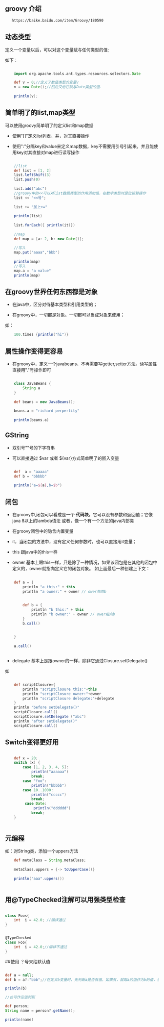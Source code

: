 ## groovy 介绍
````html
   https://baike.baidu.com/item/Groovy/180590
```` 

## 动态类型

定义一个变量以后，可以对这个变量赋与任何类型的值;

如下：

```groovy

    import org.apache.tools.ant.types.resources.selectors.Date

    def v = 0;//定义了数值类型的变量v
    v = new Date();//然后又给它赋与Date类型的值. 
    
    println(v);

```

## 简单明了的list,map类型

可以使用groovy简单明了的定义list和map数据


- 使用"[]"定义list列表，并，对其直接操作

- 使用":"分隔key和value来定义map数据，key不需要用引号引起来，并且能使用key对其直接对map进行读写操作

```groovy

    //list
    def list = [1, 2]
    list.leftShift(3)
    list.push(0)
    
    list.add("abc")
    //groovy中的<<可以对list数据类型的作用添加值，在数字类型时是位运算操作
    list << "<<号";
    
    list += "加上+="
    
    println(list)
    
    list.forEach({ println(it)})
    
    //map
    def map = [a: 2, b: new Date()];
    
    //写入
    map.put("aaaa","bbb")
    
    println(map)
    //写入
    map.a = "a value"
    println(map)

```

## 在groovy世界任何东西都是对象

* 在java中，区分对待基本类型和引用类型的；

* 在groovy中，一切都是对象。一切都可以当成对象来使用；

如：

```groovy
    100.times {println("hi")}

```

## 属性操作变得更容易

* 在groovy中，定义一个javabeans，不再需要写getter,setter方法。读写属性直接用"."号操作即可

````groovy

    class JavaBeans {
        String a
    }
    
    def beans = new JavaBeans();
    
    beans.a = "richard perpertity"
    
    println(beans.a)

````

## GString

* 双引号""号的下字符串

* 可以直接通过 $var 或者 ${var}方式简单明了的嵌入变量

````groovy

    def  a = "aaaaa"
    def b = "bbbbb"
    
    println("a=${a},b=$b")

````

## 闭包

* 在groovy中,闭包可以看成是一个 **代码块**，它可以没有参数和返回值；它像java 8以上的lambda语法 或者，像一个有一个方法的java内部类

* 在groovy闭包中的隐含内置变量

- it，当闭包的方法中，没有定义任何参数时，也可以直接用it变量；

- this 跟java中的this一样

- owner 基本上跟this一样，只是除了一种情况，如果该闭包是在其他的闭包中定义的，owner就指向定义它的闭包对象。 如上面最后一种创建上下文：

```groovy
   
    def a = {
        println "a this:" + this
        println "a owner:" + owner // ower指向b
    
    
        def b = {
            println "b this:" + this
            println "b owner:" + owner // ower指向b
        }
        b.call()
    
    
    }
    
    a.call()
    
```
- delegate 基本上是跟owner的一样，除非它通过Closure.setDelegate()

如

````groovy

    def scriptClosure={  
        println "scriptClosure this:"+this  
        println "scriptClosure owner:"+owner  
        println "scriptClosure delegate:"+delegate  
    }  
    println "before setDelegate()"  
    scriptClosure.call()  
    scriptClosure.setDelegate ("abc")  
    println "after setDelegate()"  
    scriptClosure.call()  

````


## Switch变得更好用

````groovy

    def x = 20;
    switch (x) {
        case [1, 2, 3, 4, 5]:
            println("aaaaaa")
            break;
        case "foo":
            println("bbbbb")
        case 10..1000:
            println("ccccc")
            break;
         case Date:
             println("dddddd")
            break;
    }
    
````


## 元编程
如：对String类，添加一个uppers方法

```groovy
    def metaClass = String.metaClass;
    
    metaClass.uppers = {-> toUpperCase()}
    
    println("aaa".uppers())
   
```

## 用@TypeChecked注解可以用强类型检查  

```groovy

class Foos{
    int  i = 42.0; //编译通过
}


@TypeChecked
class Foo{
    int  i = 42.0;//编译不通过
}

```

##使用 ？号来给默认值

```groovy

def a = null;
def b = a?:"bbb";//在定义b变量时，先判断a是否有值，如果有，就取a的值作为b的值，否则就取值"bbb"

println(b)

//也可作空值判断

def person;
String name = person?.getName();

println(name)
```

 

